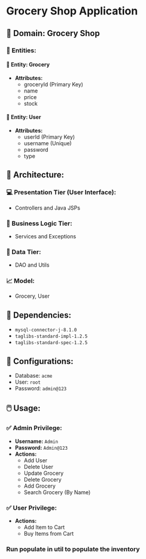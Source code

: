 # Grocery Shop Application

## :shopping_cart: Domain: Grocery Shop

### :apple: Entities:

#### :bread: Entity: Grocery
- **Attributes:**
  - groceryId (Primary Key)
  - name
  - price
  - stock

#### :bust_in_silhouette: Entity: User
- **Attributes:**
  - userId (Primary Key)
  - username (Unique)
  - password
  - type

## :triangular_ruler: Architecture:

### :computer: Presentation Tier (User Interface):
- Controllers and Java JSPs

### :briefcase: Business Logic Tier:
- Services and Exceptions

### :floppy_disk: Data Tier:
- DAO and Utils

### :chart_with_upwards_trend: Model:
- Grocery, User

## :link: Dependencies:

- `mysql-connector-j-8.1.0`
- `taglibs-standard-impl-1.2.5`
- `taglibs-standard-spec-1.2.5`

## :wrench: Configurations:

- Database: `acme`
- User: `root`
- Password: `admin@123`

## :computer_mouse: Usage:

### :white_check_mark: Admin Privilege:
- **Username:** `Admin`
- **Password:** `Admin@123`
- **Actions:**
  - Add User
  - Delete User
  - Update Grocery
  - Delete Grocery
  - Add Grocery
  - Search Grocery (By Name)

### :white_check_mark: User Privilege:
- **Actions:**
  - Add Item to Cart
  - Buy Items from Cart

### Run populate in util to populate the inventory